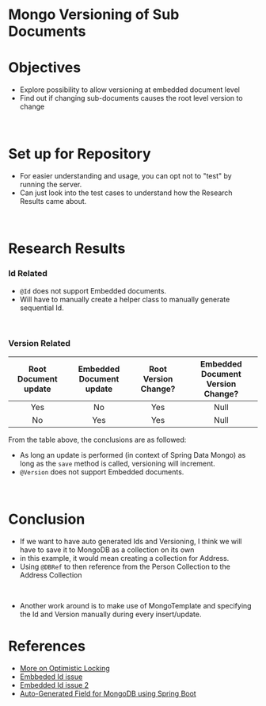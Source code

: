 # Mongo Versioning of Sub Documents

# Objectives

- Explore possibility to allow versioning at embedded document level
- Find out if changing sub-documents causes the root level version to change

<br>

# Set up for Repository

- For easier understanding and usage, you can opt not to "test" by running the server.
- Can just look into the test cases to understand how the Research Results came about.

<br>

# Research Results

### Id Related

- `@Id` does not support Embedded documents.
- Will have to manually create a helper class to manually generate sequential Id.

<br>

### Version Related

| Root Document update | Embedded Document update | Root Version Change? | Embedded Document Version Change? |
|:--------------------:|:------------------------:|:--------------------:|:---------------------------------:|
|         Yes          |            No            |         Yes          |               Null                |
|          No          |           Yes            |         Yes          |               Null                |

From the table above, the conclusions are as followed:

- As long an update is performed (in context of Spring Data Mongo) as long as the `save` method is called, versioning
  will increment.
- `@Version` does not support Embedded documents.

<br>

# Conclusion

- If we want to have auto generated Ids and Versioning, I think we will have to save it to MongoDB as a collection on its own
- in this example, it would mean creating a collection for Address.
- Using `@DBRef` to then reference from the Person Collection to the Address Collection

<br>

- Another work around is to make use of MongoTemplate and specifying the Id and Version manually during every insert/update.


# References

- [More on Optimistic Locking](https://www.baeldung.com/jpa-optimistic-locking)
- [Embbeded Id issue](https://stackoverflow.com/questions/56913429/how-to-create-an-id-within-the-embedded-document-using-mongodb-and-spring-data)
- [Embedded Id issue 2](https://www.baeldung.com/spring-boot-mongodb-auto-generated-field)
- [Auto-Generated Field for MongoDB using Spring Boot](https://www.baeldung.com/spring-boot-mongodb-auto-generated-field)